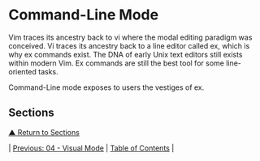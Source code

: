 # Command-Line Mode
Vim traces its ancestry back to vi where the modal editing paradigm was conceived. Vi traces its ancestry back to a line editor called ex, which is why ex commands exist. The DNA of early Unix text editors still exists within modern Vim. Ex commands are still the best tool for some line-oriented tasks.

Command-Line mode exposes to users the vestiges of ex.

## Sections

[▲ Return to Sections](#sections)

| [Previous: 04 - Visual Mode](../04/README.md) | [Table of Contents](../README.md#table-of-contents) |
